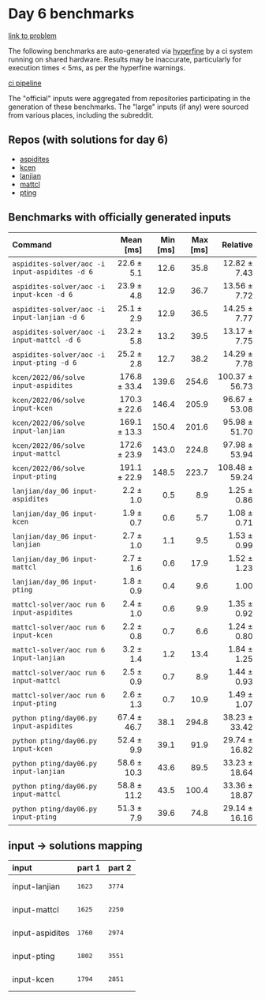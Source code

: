 # Day 6 benchmarks

[link to problem](http://adventofcode.com/2022/day/6)

The following benchmarks are auto-generated via [hyperfine](https://github.com/sharkdp/hyperfine) by a ci system running on shared hardware. Results may be inaccurate, particularly for execution times < 5ms, as per the hyperfine warnings.

[ci pipeline](http://ci.papercode.net:8080/teams/aoc2022/pipelines/aoc-compare-2022)

The "official" inputs were aggregated from repositories participating in the generation of these benchmarks. The "large" inputs (if any) were sourced from various places, including the subreddit.

## Repos (with solutions for day 6)


- [aspidites](https://github.com/aspidites/aoc2022)
- [kcen](https://github.com/kcen/AdventOfCode)
- [lanjian](https://github.com/LanJian/aoc-2022)
- [mattcl](https://github.com/mattcl/aoc2022)
- [pting](https://github.com/pting/aoc2022)

## Benchmarks with officially generated inputs
| Command | Mean [ms] | Min [ms] | Max [ms] | Relative |
|:---|---:|---:|---:|---:|
| `aspidites-solver/aoc -i input-aspidites -d 6` | 22.6 ± 5.1 | 12.6 | 35.8 | 12.82 ± 7.43 |
| `aspidites-solver/aoc -i input-kcen -d 6` | 23.9 ± 4.8 | 12.9 | 36.7 | 13.56 ± 7.72 |
| `aspidites-solver/aoc -i input-lanjian -d 6` | 25.1 ± 2.9 | 12.9 | 36.5 | 14.25 ± 7.77 |
| `aspidites-solver/aoc -i input-mattcl -d 6` | 23.2 ± 5.8 | 13.2 | 39.5 | 13.17 ± 7.75 |
| `aspidites-solver/aoc -i input-pting -d 6` | 25.2 ± 2.8 | 12.7 | 38.2 | 14.29 ± 7.78 |
| `kcen/2022/06/solve input-aspidites` | 176.8 ± 33.4 | 139.6 | 254.6 | 100.37 ± 56.73 |
| `kcen/2022/06/solve input-kcen` | 170.3 ± 22.6 | 146.4 | 205.9 | 96.67 ± 53.08 |
| `kcen/2022/06/solve input-lanjian` | 169.1 ± 13.3 | 150.4 | 201.6 | 95.98 ± 51.70 |
| `kcen/2022/06/solve input-mattcl` | 172.6 ± 23.9 | 143.0 | 224.8 | 97.98 ± 53.94 |
| `kcen/2022/06/solve input-pting` | 191.1 ± 22.9 | 148.5 | 223.7 | 108.48 ± 59.24 |
| `lanjian/day_06 input-aspidites` | 2.2 ± 1.0 | 0.5 | 8.9 | 1.25 ± 0.86 |
| `lanjian/day_06 input-kcen` | 1.9 ± 0.7 | 0.6 | 5.7 | 1.08 ± 0.71 |
| `lanjian/day_06 input-lanjian` | 2.7 ± 1.0 | 1.1 | 9.5 | 1.53 ± 0.99 |
| `lanjian/day_06 input-mattcl` | 2.7 ± 1.6 | 0.6 | 17.9 | 1.52 ± 1.23 |
| `lanjian/day_06 input-pting` | 1.8 ± 0.9 | 0.4 | 9.6 | 1.00 |
| `mattcl-solver/aoc run 6 input-aspidites` | 2.4 ± 1.0 | 0.6 | 9.9 | 1.35 ± 0.92 |
| `mattcl-solver/aoc run 6 input-kcen` | 2.2 ± 0.8 | 0.7 | 6.6 | 1.24 ± 0.80 |
| `mattcl-solver/aoc run 6 input-lanjian` | 3.2 ± 1.4 | 1.2 | 13.4 | 1.84 ± 1.25 |
| `mattcl-solver/aoc run 6 input-mattcl` | 2.5 ± 0.9 | 0.7 | 8.9 | 1.44 ± 0.93 |
| `mattcl-solver/aoc run 6 input-pting` | 2.6 ± 1.3 | 0.7 | 10.9 | 1.49 ± 1.07 |
| `python pting/day06.py input-aspidites` | 67.4 ± 46.7 | 38.1 | 294.8 | 38.23 ± 33.42 |
| `python pting/day06.py input-kcen` | 52.4 ± 9.9 | 39.1 | 91.9 | 29.74 ± 16.82 |
| `python pting/day06.py input-lanjian` | 58.6 ± 10.3 | 43.6 | 89.5 | 33.23 ± 18.64 |
| `python pting/day06.py input-mattcl` | 58.8 ± 11.2 | 43.5 | 100.4 | 33.36 ± 18.87 |
| `python pting/day06.py input-pting` | 51.3 ± 7.9 | 39.6 | 74.8 | 29.14 ± 16.16 |

## input -> solutions mapping
|input|part 1|part 2|
|:---|:---|:---|
|input-lanjian|<pre>1623</pre>|<pre>3774</pre>|
|input-mattcl|<pre>1625</pre>|<pre>2250</pre>|
|input-aspidites|<pre>1760</pre>|<pre>2974</pre>|
|input-pting|<pre>1802</pre>|<pre>3551</pre>|
|input-kcen|<pre>1794</pre>|<pre>2851</pre>|
